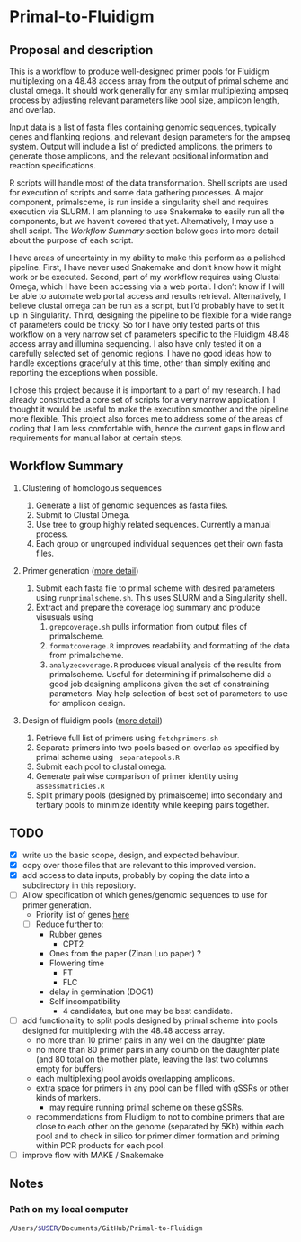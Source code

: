 # Primal-to-Fluidigm

## Proposal and description

This is a workflow to produce well-designed primer pools for Fluidigm multiplexing on a 48.48 access array from the output of primal scheme and clustal omega. It should work generally for any similar multiplexing ampseq process by adjusting relevant parameters like pool size, amplicon length, and overlap.

Input data is a list of fasta files containing genomic sequences, typically genes and flanking regions, and relevant design parameters for the ampseq system. Output will include a list of predicted amplicons, the primers to generate those amplicons, and the relevant positional information and reaction specifications.

R scripts will handle most of the data transformation. Shell scripts are used for execution of scripts and some data gathering processes. A major component, primalsceme, is run inside a singularity shell and requires execution via SLURM. I am planning to use Snakemake to easily run all the components, but we haven’t covered that yet. Alternatively, I may use a shell script. The *Workflow Summary* section below goes into more detail about the purpose of each script.

I have areas of uncertainty in my ability to make this perform as a polished pipeline. First, I have never used Snakemake and don’t know how it might work or be executed. Second, part of my workflow requires using Clustal Omega, which I have been accessing via a web portal. I don’t know if I will be able to automate web portal access and results retrieval. Alternatively, I believe clustal omega can be run as a script, but I’d probably have to set it up in Singularity. Third, designing the pipeline to be flexible for a wide range of parameters could be tricky. So for I have only tested parts of this workflow on a very narrow set of parameters specific to the Fluidigm 48.48 access array and illumina sequencing. I also have only tested it on a carefully selected set of genomic regions. I have no good ideas how to handle exceptions gracefully at this time, other than simply exiting and reporting the exceptions when possible.

I chose this project because it is important to a part of my research. I had already constructed a core set of scripts for a very narrow application. I thought it would be useful to make the execution smoother and the pipeline more flexible. This project also forces me to address some of the areas of coding that I am less comfortable with, hence the current gaps in flow and requirements for manual labor at certain steps.



## Workflow Summary

1. Clustering of homologous sequences

   1. Generate a list of genomic sequences as fasta files.
   2. Submit to Clustal Omega. 
   3. Use tree to group highly related sequences. Currently a manual process.
   4. Each group or ungrouped individual sequences get their own fasta files.

2. Primer generation ([more detail](primalscheme/README.md))

   1. Submit each fasta file to primal scheme with desired parameters using `runprimalscheme.sh`. This uses SLURM and a Singularity shell.
   2. Extract and prepare the coverage log summary and produce visusuals using
      1. `grepcoverage.sh`  pulls information from output files of primalscheme.
      2. `formatcoverage.R`  improves readability and formatting of the data from primalscheme.
      3. `analyzecoverage.R` produces visual analysis of the results from primalscheme. Useful for determining if primalscheme did a good job designing amplicons given the set of constraining parameters. May help selection of best set of parameters to use for amplicon design.

3. Design of fluidigm pools ([more detail](fluidigm_pool_design/README.md))

   1. Retrieve full list of primers using `fetchprimers.sh`
   2. Separate primers into two pools based on overlap as specified by primal scheme using ` separatepools.R`
   3. Submit each pool to clustal omega.
   4. Generate pairwise comparison of primer identity using `assessmatricies.R`
   5. Split primary pools (designed by primalsceme) into secondary and tertiary pools to minimize identity while keeping pairs together.

   

## TODO

- [x] write up the basic scope, design, and expected behaviour.
- [x] copy over those files that are relevant to this improved version.
- [x] add access to data inputs, probably by coping the data into a subdirectory in this repository.
- [ ] Allow specification of which genes/genomic sequences to use for primer generation.
  - Priority list of genes [here](gene_clustering/reduced_genes_list_27nov2020.xlsx)
  - [ ] Reduce further to:
    - Rubber genes
      - CPT2
    - Ones from the paper (Zinan Luo paper) ?
    - Flowering time
      - FT
      - FLC
    - delay in germination (DOG1)
    - Self incompatibility
      - 4 candidates, but one may be best candidate.
- [ ] add functionality to split pools designed by primal scheme into pools designed for multiplexing with the 48.48 access array.
  - no more than 10 primer pairs in any well on the daughter plate
  - no more than 80 primer pairs in any columb on the daughter plate (and 80 total on the mother plate, leaving the last two columns empty for buffers)
  - each multiplexing pool avoids overlapping amplicons.
  - extra space for primers in any pool can be filled with gSSRs or other kinds of markers.
    - may require running primal scheme on these gSSRs.
  - recommendations from Fluidigm to not to combine primers that are close to each other on the genome (separated by 5Kb) within each pool and to check in silico for primer dimer formation and priming within PCR products for each pool.
- [ ] improve flow with MAKE / Snakemake

## Notes

### Path on my local computer

```bash
/Users/$USER/Documents/GitHub/Primal-to-Fluidigm
```

